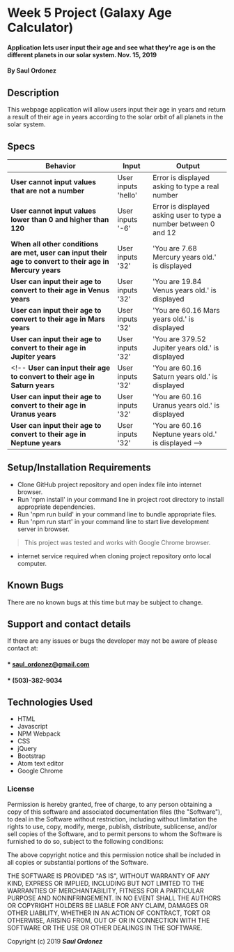 # Week 5 Project (Galaxy Age Calculator)

#### Application lets user input their age and see what they're age is on the different planets in our solar system. Nov. 15, 2019

#### By **Saul Ordonez**

## Description

This webpage application will allow users input their age in years and return a result of their age in years according to the solar orbit of all planets in the solar system.

## Specs

Behavior | Input | Output
--- | --- | ---
 **User cannot input values that are not a number** | User inputs 'hello' | Error is displayed asking to type a real number
 **User cannot input values lower than 0 and higher than 120** | User inputs '-6' | Error is displayed asking user to type a number between 0 and 12
 **When all other conditions are met, user can input their age to convert to their age in Mercury years** | User inputs '32' | 'You are 7.68 Mercury years old.' is displayed
 **User can input their age to convert to their age in Venus years** | User inputs '32' | 'You are 19.84 Venus years old.' is displayed
 **User can input their age to convert to their age in Mars years** | User inputs '32' | 'You are 60.16 Mars years old.' is displayed
 **User can input their age to convert to their age in Jupiter years** | User inputs '32' | 'You are 379.52 Jupiter years old.' is displayed
 <!-- **User can input their age to convert to their age in Saturn years** | User inputs '32' | 'You are 60.16 Saturn years old.' is displayed
 **User can input their age to convert to their age in Uranus years** | User inputs '32' | 'You are 60.16 Uranus years old.' is displayed
 **User can input their age to convert to their age in Neptune years** | User inputs '32' | 'You are 60.16 Neptune years old.' is displayed -->

## Setup/Installation Requirements

* Clone GitHub project repository and open index file into internet browser.
* Run 'npm install' in your command line in project root directory to install appropriate dependencies.
* Run 'npm run build' in your command line to bundle appropriate files.
* Run 'npm run start' in your command line to start live development server in browser.
>This project was tested and works with Google Chrome browser.

* internet service required when cloning project repository onto local computer.


## Known Bugs

There are no known bugs at this time but may be subject to change.

## Support and contact details

If there are any issues or bugs the developer may not be aware of please contact at:

#### * saul_ordonez@gmail.com
#### * (503)-382-9034

## Technologies Used

* HTML
* Javascript
* NPM Webpack
* CSS
* jQuery
* Bootstrap
* Atom text editor
* Google Chrome

### License

Permission is hereby granted, free of charge, to any person obtaining a copy
of this software and associated documentation files (the "Software"), to deal
in the Software without restriction, including without limitation the rights
to use, copy, modify, merge, publish, distribute, sublicense, and/or sell
copies of the Software, and to permit persons to whom the Software is
furnished to do so, subject to the following conditions:

The above copyright notice and this permission notice shall be included in all
copies or substantial portions of the Software.

THE SOFTWARE IS PROVIDED "AS IS", WITHOUT WARRANTY OF ANY KIND, EXPRESS OR
IMPLIED, INCLUDING BUT NOT LIMITED TO THE WARRANTIES OF MERCHANTABILITY,
FITNESS FOR A PARTICULAR PURPOSE AND NONINFRINGEMENT. IN NO EVENT SHALL THE
AUTHORS OR COPYRIGHT HOLDERS BE LIABLE FOR ANY CLAIM, DAMAGES OR OTHER
LIABILITY, WHETHER IN AN ACTION OF CONTRACT, TORT OR OTHERWISE, ARISING FROM,
OUT OF OR IN CONNECTION WITH THE SOFTWARE OR THE USE OR OTHER DEALINGS IN THE
SOFTWARE.

Copyright (c) 2019 **_Saul Ordonez_**
